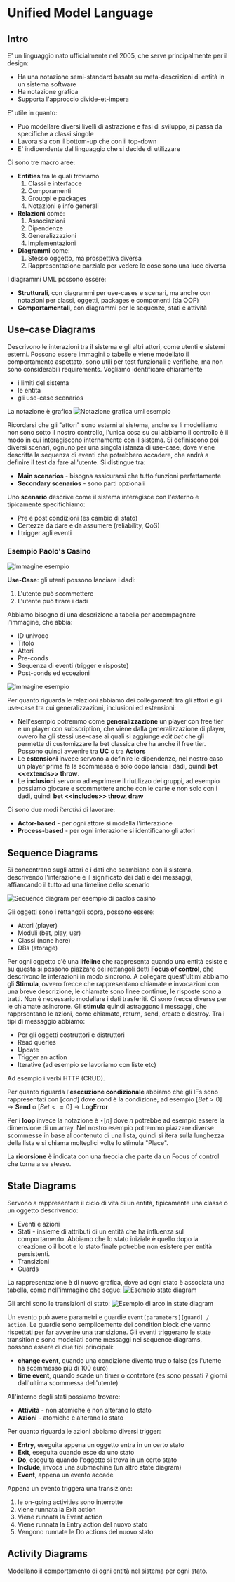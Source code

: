 # Unified Model Language

## Intro

E' un linguaggio nato ufficialmente nel 2005, che serve principalmente per il design:
- Ha una notazione semi-standard basata su meta-descrizioni di entità in un sistema software
- Ha notazione grafica
- Supporta l'approccio divide-et-impera

E' utile in quanto:
- Può modellare diversi livelli di astrazione e fasi di sviluppo, si passa da specifiche a classi singole
- Lavora sia con il bottom-up che con il top-down
- E' indipendente dal linguaggio che si decide di utilizzare

Ci sono tre macro aree:
- **Entities** tra le quali troviamo
    1. Classi e interfacce
    2. Comporamenti
    3. Grouppi e packages
    4. Notazioni e info generali
- **Relazioni** come:
    1. Associazioni
    2. Dipendenze
    3. Generalizzazioni
    4. Implementazioni
- **Diagrammi** come:
    1. Stesso oggetto, ma prospettiva diversa
    2. Rappresentazione parziale per vedere le cose sono una luce diversa

I diagrammi UML possono essere:
- **Strutturali**, con diagrammi per use-cases e scenari, ma anche con notazioni per classi, oggetti, packages e componenti (da OOP)
- **Comportamentali**, con diagrammi per le sequenze, stati e attività

## Use-case Diagrams

Descrivono le interazioni tra il sistema e gli altri attori, come utenti e sistemi esterni. Possono essere immagini o tabelle e viene modellato il comportamento aspettato, sono utili per test funzionali e verifiche, ma non sono considerabili requirements.
Vogliamo identificare chiaramente 
- i limiti del sistema
- le entità
- gli use-case scenarios

La notazione è grafica
<img src="./imgs/umlgraphicalnotation.png" alt="Notazione grafica uml esempio">

Ricordarsi che gli "attori" sono esterni al sistema, anche se li modelliamo non sono sotto il nostro controllo, l'unica cosa su cui abbiamo il controllo è il modo in cui interagiscono internamente con il sistema.
Si definiscono poi diversi scenari, ognuno per una singola istanza di use-case, dove viene descritta la sequenza di eventi che potrebbero accadere, che andrà a definire il test da fare all'utente.
Si distingue tra:
- **Main scenarios** -  bisogna assicurarsi che tutto funzioni perfettamente
- **Secondary scenarios** - sono parti opzionali

Uno **scenario** descrive come il sistema interagisce con l'esterno e tipicamente specifichiamo:
- Pre e post condizioni (es cambio di stato)
- Certezze da dare e da assumere (reliability, QoS)
- I trigger agli eventi

### Esempio Paolo's Casino

<img src="./imgs/paolocasino.png" alt="Immagine esempio">

**Use-Case**: gli utenti possono lanciare i dadi:
1. L'utente può scommettere
2. L'utente può tirare i dadi

Abbiamo bisogno di una descrizione a tabella per accompagnare l'immagine, che abbia:
- ID univoco
- Titolo
- Attori
- Pre-conds
- Sequenza di eventi (trigger e risposte)
- Post-conds ed eccezioni

<img src="./imgs/tablepaolo.png" alt="Immagine esempio">

Per quanto riguarda le relazioni abbiamo dei collegamenti tra gli attori e gli use-case tra cui generalizzazioni, inclusioni ed estensioni:
- Nell'esempio potremmo come **generalizzazione** un player con free tier e un player con subscription, che viene dalla generalizzazione di player, ovvero ha gli stessi use-case ai quali si aggiunge _edit bet_ che gli permette di customizzare la bet classica che ha anche il free tier. Possono quindi avvenire tra **UC** o tra **Actors**
- Le **estensioni** invece servono a definire le dipendenze, nel nostro caso un player prima fa la scommessa e solo dopo lancia i dadi, quindi **bet \<\<extends\>\> throw**.
- Le **inclusioni** servono ad esprimere il riutilizzo dei gruppi, ad esempio possiamo giocare e scommettere anche con le carte e non solo con i dadi, quindi **bet \<\<includes\>\> throw, draw**

Ci sono due modi _iterativi_ di lavorare:
- **Actor-based** - per ogni attore si modella l'interazione
- **Process-based** - per ogni interazione si identificano gli attori

## Sequence Diagrams

Si concentrano sugli attori e i dati che scambiano con il sistema, descrivendo l'interazione e il significato dei dati e dei messaggi, affiancando il tutto ad una timeline dello scenario

<img src="./imgs/sequencediagram.png" alt="Sequence diagram per esempio di paolos casino">

Gli oggetti sono i rettangoli sopra, possono essere:
- Attori (player)
- Moduli (bet, play, usr)
- Classi (none here)
- DBs (storage)

Per ogni oggetto c'è una **lifeline** che rappresenta quando una entità esiste e su questa si possono piazzare dei rettangoli detti **Focus of control**, che descrivono le interazioni in modo sincrono.
A collegare quest'ultimi abbiamo gli **Stimula**, ovvero frecce che rappresentano chiamate e invocazioni con una breve descrizione, le chiamate sono linee continue, le risposte sono a tratti. Non è necessario modellare i dati trasferiti. Ci sono frecce diverse per le chiamate asincrone. Gli **stimula** quindi astraggono i messaggi, che rapprsentano le azioni, come chiamate, return, send, create e destroy.
Tra i tipi di messaggio abbiamo:
- Per gli oggetti costruttori e distruttori
- Read queries
- Update
- Trigger an action
- Iterative (ad esempio se lavoriamo con liste etc)

Ad esempio i verbi HTTP (CRUD).

Per quanto riguarda l'**esecuzione condizionale** abbiamo che gli IFs sono rappresentati con $[cond]$ dove cond è la condizione, ad esempio $[Bet > 0]\longrightarrow \mathbf{Send}$ o $[Bet <= 0] \longrightarrow \mathbf{Log Error}$ 

Per i **loop** invece la notazione è $\star[n]$ dove _n_ potrebbe ad esempio essere la dimensione di un array. Nel nostro esempio potremmo piazzare diverse scommesse in base al contenuto di una lista, quindi si itera sulla lunghezza della lista e si chiama molteplici volte lo stimula "Place".

La **ricorsione** è indicata con una freccia che parte da un Focus of control che torna a se stesso.

## State Diagrams

Servono a rappresentare il ciclo di vita di un entità, tipicamente una classe o un oggetto descrivendo:
- Eventi e azioni
- Stati - insieme di attributi di un entità che ha influenza sul comportamento. Abbiamo che lo stato iniziale è quello dopo la creazione o il boot e lo stato finale potrebbe non esistere per entità persistenti.
- Transizioni
- Guards

La rappresentazione è di nuovo grafica, dove ad ogni stato è associata una tabella, come nell'immagine che segue:
<img src="./imgs/statediagram.png" alt="Esempio state diagram">

Gli archi sono le transizioni di stato:
<img src="./imgs/arcsstatediagram.png" alt="Esempio di arco in state diagram">

Un evento può avere parametri e guardie ```event[parameters][guard] / action```. Le guardie sono semplicemente dei condition block che vanno rispettati per far avvenire una transizione.
Gli eventi triggerano le state transition e sono modellati come messaggi nei sequence diagrams, possono essere di due tipi principali:
- **change event**, quando una condizione diventa true o false (es l'utente ha scommesso più di 100 euro)
- **time event**, quando scade un timer o contatore (es sono passati 7 giorni dall'ultima scommessa dell'utente)


All'interno degli stati possiamo trovare:
- **Attività** - non atomiche e non alterano lo stato
- **Azioni** - atomiche e alterano lo stato

Per quanto riguarda le azioni abbiamo diversi trigger:
- **Entry**, eseguita appena un oggetto entra in un certo stato
- **Exit**, eseguita quando esce da uno stato
- **Do**, eseguita quando l'oggetto si trova in un certo stato
- **Include**, invoca una submachine (un altro state diagram)
- **Event**, appena un evento accade

Appena un evento triggera una transizione:
1. le on-going activities sono interrotte
2. viene runnata la Exit action
3. Viene runnata la Event action
4. Viene runnata la Entry action del nuovo stato
5. Vengono runnate le Do actions del nuovo stato

## Activity Diagrams

Modellano il comportamento di ogni entità nel sistema per ogni stato.
